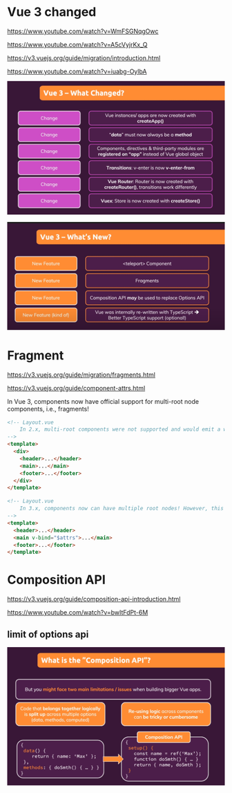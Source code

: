 # Vue 3 changed

https://www.youtube.com/watch?v=WmFSGNqgOwc

https://www.youtube.com/watch?v=A5cVyjrKx_Q

https://v3.vuejs.org/guide/migration/introduction.html

https://www.youtube.com/watch?v=iuabg-OylbA

![image-20200923122013598](assets/VueJS-3-new/image-20200923122013598.png)

![image-20200923130712295](assets/VueJS-3-new/image-20200923130712295.png)

# Fragment

https://v3.vuejs.org/guide/migration/fragments.html

https://v3.vuejs.org/guide/component-attrs.html

In Vue 3, components now have official support for multi-root node components, i.e., fragments!

```html
<!-- Layout.vue
	In 2.x, multi-root components were not supported and would emit a warning when a user accidentally created one. As a result, many components are wrapped in a single <div> in order to fix this error.
-->
<template>
  <div>
    <header>...</header>
    <main>...</main>
    <footer>...</footer>
  </div>
</template>
```

```html
<!-- Layout.vue 
	In 3.x, components now can have multiple root nodes! However, this does require developers to explicitly define where attributes should be distributed.
-->
<template>
  <header>...</header>
  <main v-bind="$attrs">...</main>
  <footer>...</footer>
</template>
```

# Composition API

https://v3.vuejs.org/guide/composition-api-introduction.html

https://www.youtube.com/watch?v=bwItFdPt-6M

## limit of options api

![image-20200923135459550](assets/VueJS-3-new/image-20200923135459550.png)